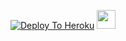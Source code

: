 [![Deploy To Heroku](https://www.herokucdn.com/deploy/button.svg)](https://heroku.com/deploy?template=https://github.com/krishnarjun00/avenger2)
<a href="https://dashboard.heroku.com/new?template=https://github.com/krishnarjun00/avengers2/)">
     <img height="30px" src="https://img.shields.io/badge/Deploy%20To%20Heroku-blueviolet?style=for-the-badge&logo=heroku">
  </a>
